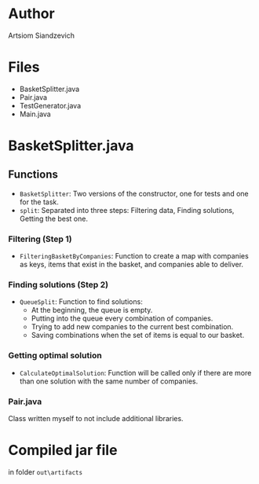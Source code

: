 # Author
Artsiom Siandzevich

# Files
- BasketSplitter.java
- Pair.java
- TestGenerator.java
- Main.java

# BasketSplitter.java

## Functions

- `BasketSplitter`: Two versions of the constructor, one for tests and one for the task.
- `split`: Separated into three steps: Filtering data, Finding solutions, Getting the best one.

### Filtering (Step 1)

- `FilteringBasketByCompanies`: Function to create a map with companies as keys, items that exist in the basket, and companies able to deliver.

### Finding solutions (Step 2)

- `QueueSplit`: Function to find solutions:
  - At the beginning, the queue is empty.
  - Putting into the queue every combination of companies.
  - Trying to add new companies to the current best combination.
  - Saving combinations when the set of items is equal to our basket.

### Getting optimal solution

- `CalculateOptimalSolution`: Function will be called only if there are more than one solution with the same number of companies.

### Pair.java
Class written myself to not include additional libraries.

# Compiled jar file
in folder `out\artifacts`
